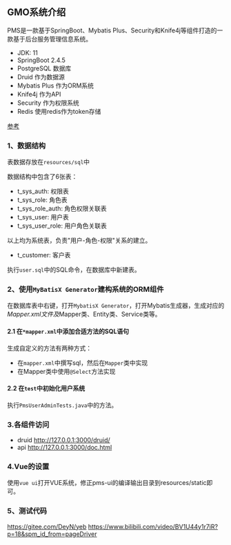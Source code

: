 ## GMO系统介绍

PMS是一款基于SpringBoot、Mybatis Plus、Security和Knife4j等组件打造的一款基于后台服务管理信息系统。

- JDK: 11
- SpringBoot 2.4.5
- PostgreSQL 数据库
- Druid 作为数据源
- Mybatis Plus 作为ORM系统
- Knife4j 作为API
- Security 作为权限系统
- Redis 使用redis作为token存储

[参考](https://www.cnblogs.com/cao-lei/)

### 1、数据结构

表数据存放在`resources/sql`中

数据结构中包含了6张表：
- t_sys_auth: 权限表
- t_sys_role: 角色表
- t_sys_role_auth: 角色权限关联表
- t_sys_user: 用户表
- t_sys_user_role: 用户角色关联表

以上均为系统表，负责"用户-角色-权限"关系的建立。

- t_customer: 客户表

执行`user.sql`中的SQL命令，在数据库中新建表。

### 2、使用`MyBatisX Generator`建构系统的ORM组件

在数据库表中右键，打开`MybatisX Generator`，打开Mybatis生成器，生成对应的*Mapper.xml文件及*Mapper类、Entity类、Service类等。

#### 2.1 在`*mapper.xml`中添加合适方法的SQL语句

生成自定义的方法有两种方式：

- 在`mapper.xml`中撰写sql，然后在`Mapper`类中实现
- 在Mapper类中使用`@Select`方法实现

#### 2.2 在`test`中初始化用户系统

执行`PmsUserAdminTests.java`中的方法。

### 3.各组件访问

- druid http://127.0.0.1:3000/druid/
- api   http://127.0.0.1:3000/doc.html

### 4.Vue的设置

使用`vue ui`打开VUE系统，修正pms-ui的编译输出目录到resources/static即可。

### 5、测试代码

https://gitee.com/DeyN/yeb
https://www.bilibili.com/video/BV1U44y1r7iR?p=18&spm_id_from=pageDriver
